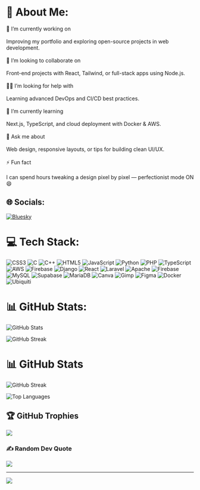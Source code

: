 # 💫 About Me:
🔭 I’m currently working on<br><br>Improving my portfolio and exploring open-source projects in web development.<br><br>🤝 I’m looking to collaborate on<br><br>Front-end projects with React, Tailwind, or full-stack apps using Node.js.<br><br>🙋‍♂️ I’m looking for help with<br><br>Learning advanced DevOps and CI/CD best practices.<br><br>🌱 I’m currently learning<br><br>Next.js, TypeScript, and cloud deployment with Docker & AWS.<br><br>💬 Ask me about<br><br>Web design, responsive layouts, or tips for building clean UI/UX.<br><br>⚡ Fun fact<br><br>I can spend hours tweaking a design pixel by pixel — perfectionist mode ON 😄


## 🌐 Socials:
[![Bluesky](https://img.shields.io/badge/bluesky-0285FF?style=for-the-badge&logo=bluesky&logoColor=%23FFFFFF)](https://bsky.app/profile/oussama02.bsky.social) 

# 💻 Tech Stack:
![CSS3](https://img.shields.io/badge/css3-%231572B6.svg?style=flat&logo=css3&logoColor=white) ![C](https://img.shields.io/badge/c-%2300599C.svg?style=flat&logo=c&logoColor=white) ![C++](https://img.shields.io/badge/c++-%2300599C.svg?style=flat&logo=c%2B%2B&logoColor=white) ![HTML5](https://img.shields.io/badge/html5-%23E34F26.svg?style=flat&logo=html5&logoColor=white) ![JavaScript](https://img.shields.io/badge/javascript-%23323330.svg?style=flat&logo=javascript&logoColor=%23F7DF1E) ![Python](https://img.shields.io/badge/python-3670A0?style=flat&logo=python&logoColor=ffdd54) ![PHP](https://img.shields.io/badge/php-%23777BB4.svg?style=flat&logo=php&logoColor=white) ![TypeScript](https://img.shields.io/badge/typescript-%23007ACC.svg?style=flat&logo=typescript&logoColor=white) ![AWS](https://img.shields.io/badge/AWS-%23FF9900.svg?style=flat&logo=amazon-aws&logoColor=white) ![Firebase](https://img.shields.io/badge/firebase-%23039BE5.svg?style=flat&logo=firebase) ![Django](https://img.shields.io/badge/django-%23092E20.svg?style=flat&logo=django&logoColor=white) ![React](https://img.shields.io/badge/react-%2320232a.svg?style=flat&logo=react&logoColor=%2361DAFB) ![Laravel](https://img.shields.io/badge/laravel-%23FF2D20.svg?style=flat&logo=laravel&logoColor=white) ![Apache](https://img.shields.io/badge/apache-%23D42029.svg?style=flat&logo=apache&logoColor=white) ![Firebase](https://img.shields.io/badge/firebase-a08021?style=flat&logo=firebase&logoColor=ffcd34) ![MySQL](https://img.shields.io/badge/mysql-4479A1.svg?style=flat&logo=mysql&logoColor=white) ![Supabase](https://img.shields.io/badge/Supabase-3ECF8E?style=flat&logo=supabase&logoColor=white) ![MariaDB](https://img.shields.io/badge/MariaDB-003545?style=flat&logo=mariadb&logoColor=white) ![Canva](https://img.shields.io/badge/Canva-%2300C4CC.svg?style=flat&logo=Canva&logoColor=white) ![Gimp](https://img.shields.io/badge/Gimp-657D8B?style=flat&logo=gimp&logoColor=FFFFFF) ![Figma](https://img.shields.io/badge/figma-%23F24E1E.svg?style=flat&logo=figma&logoColor=white) ![Docker](https://img.shields.io/badge/docker-%230db7ed.svg?style=flat&logo=docker&logoColor=white) ![Ubiquiti](https://img.shields.io/badge/ubiquiti-%230559C9.svg?style=flat&logo=ubiquiti&logoColor=white)
# 📊 GitHub Stats:

![GitHub Stats](https://github-readme-stats.vercel.app/api?username=TuxSama&theme=highcontrast&hide_border=false&include_all_commits=true&count_private=true)<br/>

![GitHub Streak](https://github-readme-streak-stats.herokuapp.com/?user=TuxSama&theme=highcontrast&hide_border=false)
# 📊 GitHub Stats

![GitHub Streak](https://streak-stats.demolab.com?user=TuxSama&theme=highcontrast&hide_border=false)

![Top Languages](https://github-readme-stats.vercel.app/api/top-langs/?username=TuxSama&theme=highcontrast&hide_border=false&include_all_commits=true&count_private=true&layout=compact)

## 🏆 GitHub Trophies
![](https://github-profile-trophy.vercel.app/?username=TuxSama&theme=radical&no-frame=false&no-bg=true&margin-w=4)

### ✍️ Random Dev Quote
![](https://quotes-github-readme.vercel.app/api?type=horizontal&theme=merko)

---
[![](https://visitcount.itsvg.in/api?id=TuxSama&icon=0&color=0)](https://visitcount.itsvg.in)

<!-- Proudly created with GPRM ( https://gprm.itsvg.in ) -->
